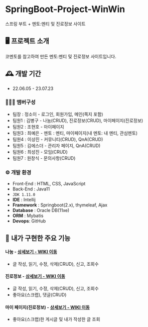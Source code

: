 # SpringBoot-Project-WinWin
스프링 부트 + 멘토:멘티 및 진로정보 사이트


## 🖥️ 프로젝트 소개
코멘토를 참고하여 만든 멘토:멘티 및 진로정보 사이트입니다.
<br>

## 🕰️ 개발 기간
* 22.06.05 - 23.07.23

### 🧑‍🤝‍🧑 맴버구성
 - 팀장  : 정소이 - 로그인, 회원가입, 메인(쪽지 포함)
 - 팀원1 : 김병구 - 나눔(CRUD), 진로정보(CRUD), 마이페이지(진로정보)
 - 팀원2 : 조현호 - 마이페이지
 - 팀원3 : 최예은 - 멘토 : 멘티, 마이페이지(내 멘토: 내 멘티, 관심멘토)
 - 팀원4 : 이상진 - 커뮤니티(CRUD), QnA(CRUD)
 - 팀원5 : 김에스더 - 관리자 페이지, QnA(CRUD)
 - 팀원6 : 최성진 - 모임(CRUD)
 - 팀원7 : 원창식 - 문의사항(CRUD)

### ⚙️ 개발 환경
- Front-End : HTML, CSS, JavaScript
- Back-End : Java11
- `JDK 1.11.0`
- **IDE** : Intellij
- **Framework** : Springboot(2.x), thymeleaf, Ajax
- **Database** : Oracle DB(11xe)
- **ORM** : Mybatis
- **Devops**: GitHub

## 📌 내가 구현한 주요 기능
#### 나눔 - <a href="https://github.com/KimByoungKoo/winwin/wiki/%EB%82%B4%EA%B0%80-%EA%B5%AC%ED%98%84%ED%95%9C-%EA%B8%B0%EB%8A%A5-%EC%86%8C%EA%B0%9C(%EB%82%98%EB%88%94-%ED%8E%98%EC%9D%B4%EC%A7%80)" >상세보기 - WIKI 이동</a>
- 글 작성, 읽기, 수정, 삭제(CRUD), 신고, 조회수
#### 진로정보 - <a href="https://github.com/KimByoungKoo/winwin/wiki/%EB%82%B4%EA%B0%80-%EA%B5%AC%ED%98%84%ED%95%9C-%EA%B8%B0%EB%8A%A5-%EC%86%8C%EA%B0%9C(%EC%A7%84%EB%A1%9C%EC%A0%95%EB%B3%B4)" >상세보기 - WIKI 이동</a>
- 글 작성, 읽기, 수정, 삭제(CRUD), 신고, 조회수
- 좋아요(스크랩), 댓글(CRUD)
#### 마이 페이지(진로정보) - <a href="https://github.com/KimByoungKoo/winwin/wiki/%EB%82%B4%EA%B0%80-%EA%B5%AC%ED%98%84%ED%95%9C-%EA%B8%B0%EB%8A%A5-%EC%86%8C%EA%B0%9C(%EB%A7%88%EC%9D%B4%ED%8E%98%EC%9D%B4%EC%A7%80%E2%80%90%EC%A7%84%EB%A1%9C%EC%A0%95%EB%B3%B4)" >상세보기 - WIKI 이동</a>
- 좋아요(스크랩)한 게시글 및 내가 작성한 글 조회

